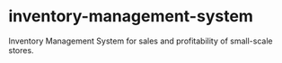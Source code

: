# inventory-management-system
Inventory Management System for sales and profitability of small-scale stores.

